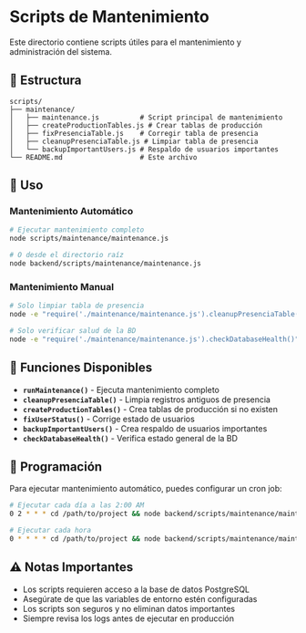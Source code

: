 # Scripts de Mantenimiento

Este directorio contiene scripts útiles para el mantenimiento y administración del sistema.

## 📁 Estructura

```
scripts/
├── maintenance/
│   ├── maintenance.js          # Script principal de mantenimiento
│   ├── createProductionTables.js # Crear tablas de producción
│   ├── fixPresenciaTable.js    # Corregir tabla de presencia
│   ├── cleanupPresenciaTable.js # Limpiar tabla de presencia
│   └── backupImportantUsers.js # Respaldo de usuarios importantes
└── README.md                   # Este archivo
```

## 🚀 Uso

### Mantenimiento Automático
```bash
# Ejecutar mantenimiento completo
node scripts/maintenance/maintenance.js

# O desde el directorio raíz
node backend/scripts/maintenance/maintenance.js
```

### Mantenimiento Manual
```bash
# Solo limpiar tabla de presencia
node -e "require('./maintenance/maintenance.js').cleanupPresenciaTable()"

# Solo verificar salud de la BD
node -e "require('./maintenance/maintenance.js').checkDatabaseHealth()"
```

## 🔧 Funciones Disponibles

- **`runMaintenance()`** - Ejecuta mantenimiento completo
- **`cleanupPresenciaTable()`** - Limpia registros antiguos de presencia
- **`createProductionTables()`** - Crea tablas de producción si no existen
- **`fixUserStatus()`** - Corrige estado de usuarios
- **`backupImportantUsers()`** - Crea respaldo de usuarios importantes
- **`checkDatabaseHealth()`** - Verifica estado general de la BD

## 📅 Programación

Para ejecutar mantenimiento automático, puedes configurar un cron job:

```bash
# Ejecutar cada día a las 2:00 AM
0 2 * * * cd /path/to/project && node backend/scripts/maintenance/maintenance.js

# Ejecutar cada hora
0 * * * * cd /path/to/project && node backend/scripts/maintenance/maintenance.js
```

## ⚠️ Notas Importantes

- Los scripts requieren acceso a la base de datos PostgreSQL
- Asegúrate de que las variables de entorno estén configuradas
- Los scripts son seguros y no eliminan datos importantes
- Siempre revisa los logs antes de ejecutar en producción
